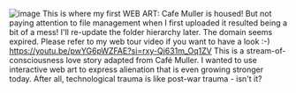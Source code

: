 ![image](display/Intro.png)
This is where my first WEB ART: Cafe Muller is housed! But not paying attention to file management when I first uploaded it resulted being a bit of a mess! I'll re-update the folder hierarchy later.
The domain seems expired. Please refer to my web tour video if you want to have a look :-) https://youtu.be/pwYG6pWZFAE?si=rxy-Qj631m_Oq1ZV
This is a stream-of-consciousness love story adapted from Café Muller. I wanted to use interactive web art to express alienation that is even growing stronger today. After all, technological trauma is like post-war trauma - isn't it?


